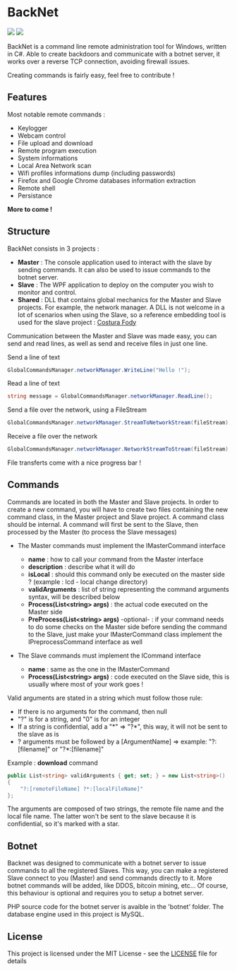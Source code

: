 # BackNet
<img src="https://ci.appveyor.com/api/projects/status/x9x4tirpwb1ce74d/branch/master?svg=true"> <a href="https://www.codefactor.io/repository/github/valsov/backnet"><img src="https://www.codefactor.io/repository/github/valsov/backnet/badge" /></a>

BackNet is a command line remote administration tool for Windows, written in C#.
Able to create backdoors and communicate with a botnet server, it works over a reverse TCP connection, avoiding firewall issues.

Creating commands is fairly easy, feel free to contribute !

## Features

Most notable remote commands :
- Keylogger
- Webcam control
- File upload and download
- Remote program execution
- System informations
- Local Area Network scan
- Wifi profiles informations dump (including passwords)
- Firefox and Google Chrome databases information extraction
- Remote shell
- Persistance

**More to come !**

## Structure

BackNet consists in 3 projects :
- **Master** : The console application used to interact with the slave by sending commands. It can also be used to issue commands to the botnet server.
- **Slave** : The WPF application to deploy on the computer you wish to monitor and control.
- **Shared** : DLL that contains global mechanics for the Master and Slave projects. For example, the network manager. A DLL is not welcome in a lot of scenarios when using the Slave, so a reference embedding tool is used for the slave project : [Costura Fody](https://github.com/Fody/Costura)

Communication between the Master and Slave was made easy, you can send and read lines, as well as send and receive files in just one line.

Send a line of text
```cs
GlobalCommandsManager.networkManager.WriteLine("Hello !");
```
Read a line of text
```cs
string message = GlobalCommandsManager.networkManager.ReadLine();
```

Send a file over the network, using a FileStream
```cs
GlobalCommandsManager.networkManager.StreamToNetworkStream(fileStream);
```
Receive a file over the network
```cs
GlobalCommandsManager.networkManager.NetworkStreamToStream(fileStream);
```


File transferts come with a nice progress bar !

## Commands

Commands are located in both the Master and Slave projects. In order to create a new command, you will have to create two files containing the new command class, in the Master project and Slave project. A command class should be internal.
A command will first be sent to the Slave, then processed by the Master (to process the Slave messages)

- The Master commands must implement the IMasterCommand interface
	- **name** : how to call your command from the Master interface
	- **description** : describe what it will do
	- **isLocal** : should this command only be executed on the master side ? (example : lcd - local change directory)
	- **validArguments** : list of string representing the command arguments syntax, will be described below
	- **Process(List\<string> args)** : the actual code executed on the Master side
	- **PreProcess(List\<string> args)** -optional- : if your command needs to do some checks on the Master side before sending the command to the Slave, just make your IMasterCommand class implement the IPreprocessCommand interface as well 

- The Slave commands must implement the ICommand interface
	- **name** : same as the one in the IMasterCommand
	- **Process(List\<string> args)** : code executed on the Slave side, this is usually where most of your work goes !

Valid arguments are stated in a string which must follow those rule:
- If there is no arguments for the command, then null
- "?" is for a string, and "0" is for an integer
- If a string is confidential, add a "\*" => "?\*", this way, it will not be sent to the slave as is
- ? arguments must be followed by a [ArgumentName] => example: "?:[filename]" or "?\*:[filename]"

Example : **download** command
```cs
public List<string> validArguments { get; set; } = new List<string>()
{
    "?:[remoteFileName] ?*:[localFileName]"
};
```
The arguments are composed of two strings, the remote file name and the local file name. The latter won't be sent to the slave because it is confidential, so it's marked with a star.

## Botnet

Backnet was designed to communicate with a botnet server to issue commands to all the registered Slaves. This way, you can make a registered Slave connect to you (Master) and send commands  directly to it.
More botnet commands will be added, like DDOS, bitcoin mining, etc...
Of course, this behaviour is optional and requires you to setup a botnet server.

PHP source code for the botnet server is avaible in the 'botnet' folder. The database engine used in this project is MySQL.
<br>

## License

This project is licensed under the MIT License - see the [LICENSE](https://github.com/valsov/BackNet/blob/master/LICENSE) file for details
